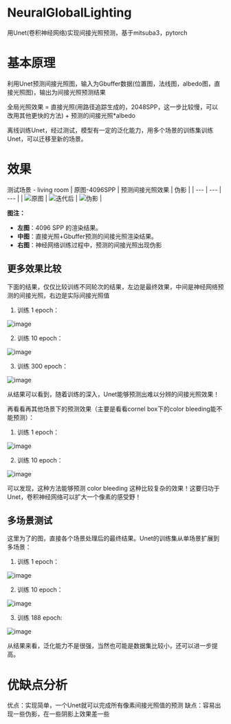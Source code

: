 # NeuralGlobalLighting
用Unet(卷积神经网络)实现间接光照预测，基于mitsuba3，pytorch

# 基本原理
利用Unet预测间接光照图，输入为Gbuffer数据(位置图，法线图，albedo图，直接光照图)，输出为间接光照预测结果

全局光照效果 = 直接光照(用路径追踪生成的，2048SPP，这一步比较慢，可以改用其他更快的方法) + 预测的间接光照*albedo

离线训练Unet，经过测试，模型有一定的泛化能力，用多个场景的训练集训练Unet，可以迁移至新的场景。
# 效果
测试场景 - living room
| 原图-4096SPP | 预测间接光照效果 | 伪影 |
| --- | --- | --- |
| ![原图](https://github.com/user-attachments/assets/f35c2e83-7f72-4dc1-8e9e-2841efdbe78c) | ![迭代后](https://github.com/user-attachments/assets/9863c978-5c9a-44bd-91fe-75ad73a4baa4) | ![伪影](https://github.com/user-attachments/assets/8d9f728f-a22d-42ec-b5d5-87221f81b871) |

**图注：**
- **左图**：4096 SPP 的渲染结果。
- **中图**：直接光照+Gbuffer预测的间接光照渲染结果。
- **右图**：神经网络训练过程中，预测的间接光照出现伪影

## 更多效果比较
下面的结果，仅仅比较训练不同轮次的结果，左边是最终效果，中间是神经网络预测的间接光照，右边是实际间接光照值

1. 训练 1 epoch：

![image](https://github.com/user-attachments/assets/25307a6b-579e-44e5-bfdb-5d020fd99b78)

2. 训练 10 epoch：

![image](https://github.com/user-attachments/assets/56ad3357-c4da-45ed-8ee0-7f4419810276)

3. 训练 300 epoch：

![image](https://github.com/user-attachments/assets/c54679d8-1e9f-4dd9-b641-162fde93dffb)

从结果可以看到，随着训练的深入，Unet能够预测出难以分辨的间接光照效果！

再看看再其他场景下的预测效果（主要是看看cornel box下的color bleeding能不能预测）：
1. 训练 1 epoch：

![image](https://github.com/user-attachments/assets/aeb6cf84-395e-410a-b68d-cc4dd549a4dc)

2. 训练 10 epoch：

![image](https://github.com/user-attachments/assets/1663060c-f2e4-42e3-a10a-680721ede701)

可以发现，这种方法能够预测 color bleeding 这种比较复杂的效果！这要归功于Unet，卷积神经网络可以扩大一个像素的感受野！

## 多场景测试
这里为了的图，直接各个场景处理后的最终结果。Unet的训练集从单场景扩展到多场景：
1. 训练 1 epoch：

![image](https://github.com/user-attachments/assets/a0109068-ea42-4e08-88a4-2c3ff15e7f6a)

2. 训练 10 epoch：

![image](https://github.com/user-attachments/assets/584cc1f7-8eee-4625-97aa-1ee775fd12b6)

3. 训练 188 epoch:

![image](https://github.com/user-attachments/assets/feba1255-10fe-4381-abbc-a5ae36b2da85)

从结果来看，泛化能力不是很强，当然也可能是数据集比较小，还可以进一步提高。




# 优缺点分析
优点：实现简单，一个Unet就可以完成所有像素间接光照值的预测
缺点：容易出现一些伪影，在一些阴影上效果差一些
